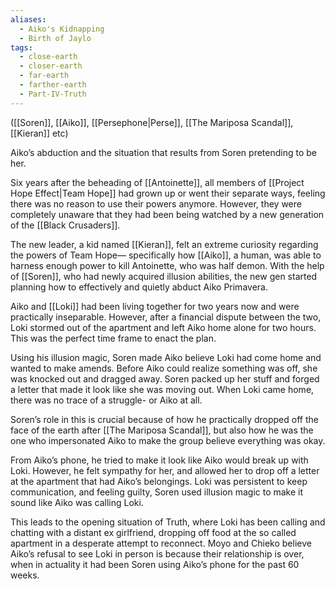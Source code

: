 ```yaml
---
aliases:
  - Aiko's Kidnapping
  - Birth of Jaylo
tags:
  - close-earth
  - closer-earth
  - far-earth
  - farther-earth
  - Part-IV-Truth
---
```

([[Soren]], [[Aiko]], [[Persephone|Perse]], [[The Mariposa Scandal]], [[Kieran]] etc)

Aiko’s abduction and the situation that results from Soren pretending to be her.

Six years after the beheading of [[Antoinette]], all members of [[Project Hope Effect|Team Hope]] had grown up or went their separate ways, feeling there was no reason to use their powers anymore. However, they were completely unaware that they had been being watched by a new generation of the [[Black Crusaders]].

The new leader, a kid named [[Kieran]], felt an extreme curiosity regarding the powers of Team Hope— specifically how [[Aiko]], a human, was able to harness enough power to kill Antoinette, who was half demon. With the help of [[Soren]], who had newly acquired illusion abilities, the new gen started planning how to effectively and quietly abduct Aiko Primavera. 

Aiko and [[Loki]] had been living together for two years now and were practically inseparable. However, after a financial dispute between the two, Loki stormed out of the apartment and left Aiko home alone for two hours. This was the perfect time frame to enact the plan. 

Using his illusion magic, Soren made Aiko believe Loki had come home and wanted to make amends. Before Aiko could realize something was off, she was knocked out and dragged away. Soren packed up her stuff and forged a letter that made it look like she was moving out. When Loki came home, there was no trace of a struggle- or Aiko at all.

Soren’s role in this is crucial because of how he practically dropped off the face of the earth after [[The Mariposa Scandal]], but also how he was the one who impersonated Aiko to make the group believe everything was okay. 

From Aiko’s phone, he tried to make it look like Aiko would break up with Loki. However, he felt sympathy for her, and allowed her to drop off a letter at the apartment that had Aiko’s belongings. Loki was persistent to keep communication, and feeling guilty, Soren used illusion magic to make it sound like Aiko was calling Loki.

This leads to the opening situation of Truth, where Loki has been calling and chatting with a distant ex girlfriend, dropping off food at the so called apartment in a desperate attempt to reconnect. Moyo and Chieko believe Aiko’s refusal to see Loki in person is because their relationship is over, when in actuality it had been Soren using Aiko’s phone for the past 60 weeks. 
